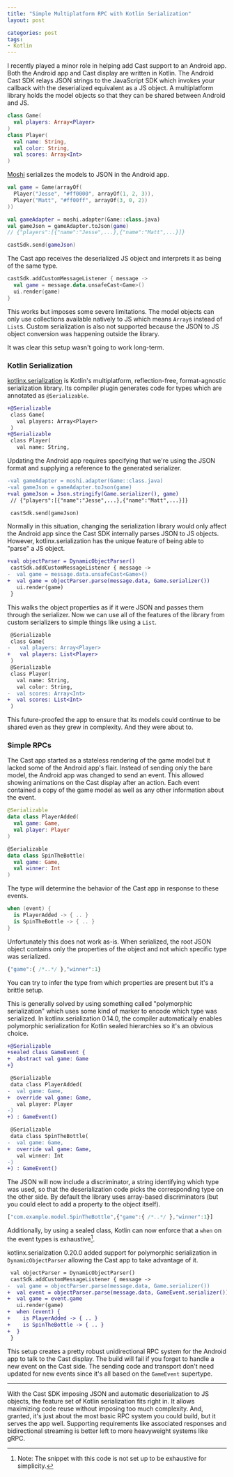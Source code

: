 ```yaml
---
title: "Simple Multiplatform RPC with Kotlin Serialization"
layout: post

categories: post
tags:
- Kotlin
---
```


I recently played a minor role in helping add Cast support to an Android app. Both the Android app and Cast display are written in Kotlin. The Android Cast SDK relays JSON strings to the JavaScript SDK which invokes your callback with the deserialized equivalent as a JS object. A multiplatform library holds the model objects so that they can be shared between Android and JS.

```kotlin
class Game(
  val players: Array<Player>
)
class Player(
  val name: String,
  val color: String,
  val scores: Array<Int>
)
```

[Moshi][moshi] serializes the models to JSON in the Android app.

 [moshi]: https://github.com/square/moshi/

```kotlin
val game = Game(arrayOf(
  Player("Jesse", "#ff0000", arrayOf(1, 2, 3)),
  Player("Matt", "#ff00ff", arrayOf(3, 0, 2))
))

val gameAdapter = moshi.adapter(Game::class.java)
val gameJson = gameAdapter.toJson(game)
// {"players":[{"name":"Jesse",...},{"name":"Matt",...}]}

castSdk.send(gameJson)
```

The Cast app receives the deserialized JS object and interprets it as being of the same type.

```kotlin
castSdk.addCustomMessageListener { message ->
  val game = message.data.unsafeCast<Game>()
  ui.render(game)
}
```

This works but imposes some severe limitations. The model objects can only use collections available natively to JS which means `Array`s instead of `List`s. Custom serialization is also not supported because the JSON to JS object conversion was happening outside the library.

It was clear this setup wasn't going to work long-term.


### Kotlin Serialization

[kotlinx.serialization][kx-serialization] is Kotlin's multiplatform, reflection-free, format-agnostic serialization library. Its compiler plugin generates code for types which are annotated as `@Serializable`.

 [kx-serialization]: https://github.com/Kotlin/kotlinx.serialization

```diff
+@Serializable
 class Game(
   val players: Array<Player>
 )
+@Serializable
 class Player(
   val name: String,
```

Updating the Android app requires specifying that we're using the JSON format and supplying a reference to the generated serializer.

```diff
-val gameAdapter = moshi.adapter(Game::class.java)
-val gameJson = gameAdapter.toJson(game)
+val gameJson = Json.stringify(Game.serializer(), game)
 // {"players":[{"name":"Jesse",...},{"name":"Matt",...}]}

 castSdk.send(gameJson)
```

Normally in this situation, changing the serialization library would only affect the Android app since the Cast SDK internally parses JSON to JS objects. However, kotlinx.serialization has the unique feature of being able to "parse" a JS object.

```diff
+val objectParser = DynamicObjectParser()
 castSdk.addCustomMessageListener { message ->
-  val game = message.data.unsafeCast<Game>()
+  val game = objectParser.parse(message.data, Game.serializer())
   ui.render(game)
 }
```

This walks the object properties as if it were JSON and passes them through the serializer. Now we can use all of the features of the library from custom serializers to simple things like using a `List`.

```diff
 @Serializable
 class Game(
-   val players: Array<Player>
+   val players: List<Player>
 )
 @Serializable
 class Player(
   val name: String,
   val color: String,
-  val scores: Array<Int>
+  val scores: List<Int>
 )
```

This future-proofed the app to ensure that its models could continue to be shared even as they grew in complexity. And they were about to.


### Simple RPCs

The Cast app started as a stateless rendering of the game model but it lacked some of the Android app's flair. Instead of sending only the bare model, the Android app was changed to send an event. This allowed showing animations on the Cast display after an action. Each event contained a copy of the game model as well as any other information about the event.

```kotlin
@Serializable
data class PlayerAdded(
  val game: Game,
  val player: Player
)

@Serializable
data class SpinTheBottle(
  val game: Game,
  val winner: Int
)
```

The type will determine the behavior of the Cast app in response to these events.

```kotlin
when (event) {
  is PlayerAdded -> { .. }
  is SpinTheBottle -> { .. }
}
```

Unfortunately this does not work as-is. When serialized, the root JSON object contains only the properties of the object and not which specific type was serialized.

```js
{"game":{ /*..*/ },"winner":1}
```

You can try to infer the type from which properties are present but it's a brittle setup.

This is generally solved by using something called "polymorphic serialization" which uses some kind of marker to encode which type was serialized. In kotlinx.serialization 0.14.0, the compiler automatically enables polymorphic serialization for Kotlin sealed hierarchies so it's an obvious choice.

```diff
+@Serializable
+sealed class GameEvent {
+  abstract val game: Game
+}

 @Serializable
 data class PlayerAdded(
-  val game: Game,
+  override val game: Game,
   val player: Player
-)
+) : GameEvent()

 @Serializable
 data class SpinTheBottle(
-  val game: Game,
+  override val game: Game,
   val winner: Int
-)
+) : GameEvent()
```

The JSON will now include a discriminator, a string identifying which type was used, so that the deserialization code picks the corresponding type on the other side. By default the library uses array-based discriminators (but you could elect to add a property to the object itself).

```js
["com.example.model.SpinTheBottle",{"game":{ /*..*/ },"winner":1}]
```

Additionally, by using a sealed class, Kotlin can now enforce that a `when` on the event types is exhaustive[^1].

 [^1]: Note: The snippet with this code is not set up to be exhaustive for simplicity.

kotlinx.serialization 0.20.0 added support for polymorphic serialization in `DynamicObjectParser` allowing the Cast app to take advantage of it.

```diff
 val objectParser = DynamicObjectParser()
 castSdk.addCustomMessageListener { message ->
-  val game = objectParser.parse(message.data, Game.serializer())
+  val event = objectParser.parse(message.data, GameEvent.serializer())
+  val game = event.game
   ui.render(game)
+  when (event) {
+    is PlayerAdded -> { .. }
+    is SpinTheBottle -> { .. }
+  }
 }
```

This setup creates a pretty robust unidirectional RPC system for the Android app to talk to the Cast display. The build will fail if you forget to handle a new event on the Cast side. The sending code and transport don't need updated for new events since it's all based on the `GameEvent` supertype.

---

With the Cast SDK imposing JSON and automatic deserialization to JS objects, the feature set of Kotlin serialization fits right in. It allows maximizing code reuse without imposing too much complexity. And, granted, it's just about the most basic RPC system you could build, but it serves the app well. Supporting requirements like associated responses and bidirectional streaming is better left to more heavyweight systems like gRPC.